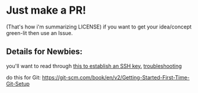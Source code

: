 # Just make a PR! 
(That's how i'm summarizing LICENSE)
if you want to get your idea/concept green-lit then use an Issue. 

## Details for Newbies:
you'll want to read through [this to establish an SSH key.](https://docs.github.com/en/authentication/connecting-to-github-with-ssh/generating-a-new-ssh-key-and-adding-it-to-the-ssh-agent)
[troubleshooting](https://docs.github.com/en/authentication/troubleshooting-ssh/error-permission-denied-publickey)

 do this for Git: https://git-scm.com/book/en/v2/Getting-Started-First-Time-Git-Setup
